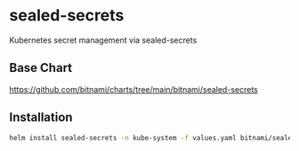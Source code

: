 # sealed-secrets
Kubernetes secret management via sealed-secrets

## Base Chart
https://github.com/bitnami/charts/tree/main/bitnami/sealed-secrets

## Installation
```bash
helm install sealed-secrets -n kube-system -f values.yaml bitnami/sealed-secrets
```
